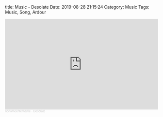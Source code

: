 title: Music - Desolate
Date: 2019-08-28 21:15:24
Category: Music
Tags: Music, Song, Ardour

<iframe width="100%" height="300" scrolling="no" frameborder="no" allow="autoplay" src="https://w.soundcloud.com/player/?url=https%3A//api.soundcloud.com/tracks/671472536&color=%23ff5500&auto_play=false&hide_related=false&show_comments=true&show_user=true&show_reposts=false&show_teaser=true&visual=true"></iframe><div style="font-size: 10px; color: #cccccc;line-break: anywhere;word-break: normal;overflow: hidden;white-space: nowrap;text-overflow: ellipsis; font-family: Interstate,Lucida Grande,Lucida Sans Unicode,Lucida Sans,Garuda,Verdana,Tahoma,sans-serif;font-weight: 100;"><a href="https://soundcloud.com/nonameentername" title="nonameentername" target="_blank" style="color: #cccccc; text-decoration: none;">nonameentername</a> · <a href="https://soundcloud.com/nonameentername/desolate" title="Desolate" target="_blank" style="color: #cccccc; text-decoration: none;">Desolate</a></div>
